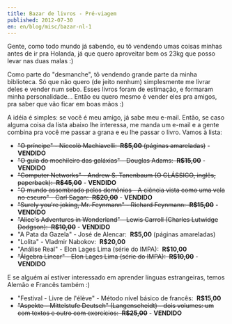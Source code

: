 ```yaml
---
title: Bazar de livros - Pré-viagem
published: 2012-07-30
en: en/blog/misc/bazar-nl-1
---
```


Gente, como todo mundo já sabendo, eu tô vendendo umas coisas minhas antes de ir pra Holanda,
já que quero aproveitar bem os 23kg que posso levar nas duas malas :)

Como parte do "desmanche", tô vendendo grande parte da minha biblioteca.
Só que não quero (de jeito nenhum) simplesmente me livrar deles e vender num sebo.
Esses livros foram de estimação, e formaram minha personalidade...
Então eu quero mesmo é vender eles pra amigos, pra saber que vão ficar em boas mãos :)

A idéia é simples: se você é meu amigo, já sabe meu e-mail.
Então, se caso alguma coisa da lista abaixo lhe interessa, me manda um e-mail e a gente combina pra você me passar a grana e eu lhe passar o livro.
Vamos à lista:

<!--more-->

  * ~~"O príncipe" - Niccolò Machiavelli:  **R$5,00** (páginas amareladas)~~ - **VENDIDO**
  * ~~"O guia do mochileiro das galáxias" - Douglas Adams:  **R$15,00**~~ - **VENDIDO**
  * ~~"Computer Networks" - Andrew S. Tanenbaum (O CLÁSSICO, inglês, paperback):  **R$45,00**~~ - **VENDIDO**
  * ~~"O mundo assombrado pelos demônios - A ciência vista como uma vela no escuro" - Carl Sagan:  **R$20,00**~~ - **VENDIDO**
  * ~~"Surely you're joking, Mr. Feynmann" - Richard Feynmann:  **R$15,00**~~ - **VENDIDO**
  * ~~"Alice's Adventures in Wonderland" - Lewis Carroll (Charles Lutwidge Dodgson):  **R$10,00**~~ - **VENDIDO**
  * "A Pata da Gazela" - José de Alencar:  **R$5,00** (páginas amareladas)
  * "Lolita" - Vladmir Nabokov:  **R$20,00**
  * "Análise Real" - Elon Lages Lima (série do IMPA):  **R$10,00**
  * ~~"Álgebra Linear" - Elon Lages Lima (série do IMPA):  **R$10,00**~~ - **VENDIDO**

E se alguém aí estiver interessado em aprender línguas estrangeiras, temos Alemão e Francês também :)

  * "Festival - Livre de l'élève" - Método nível básico de francês:  **R$15,00**
  * ~~"Aspekte - Mittelstufe Deutsch" (Langenscheidt) - dois volumes: um com textos e outro com exercícios:  **R$25,00**~~ - **VENDIDO**



